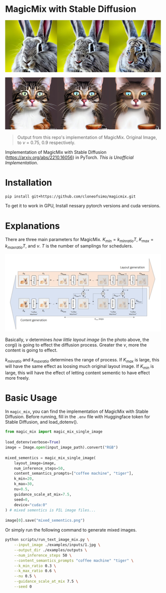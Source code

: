 # MagicMix with Stable Diffusion

<!-- #region -->
<p align="center">
<img  src="contents/test.jpg">
</p>
<!-- #endregion -->

<!-- #region -->
<p align="center">
<img  src="contents/test_cat.jpg">
</p>
<!-- #endregion -->

> Output from this repo's implementation of MagicMix.
> Original Image, to $\nu$ = 0.75, 0.9 respectively.

Implementation of MagicMix with Stable Diffusion (https://arxiv.org/abs/2210.16056) in PyTorch. _This is Unofficial Implementation_.

# Installation

```bash
pip install git+https://github.com/cloneofsimo/magicmix.git
```

To get it to work in GPU, Install nessary pytorch versions and cuda versions.

# Explanations

There are three main parameters for MagicMix. $K_{min} = k_{min ratio} T$, $K_{max} = k_{max ratio} T$, and $\nu$. $T$ is the number of samplings for schedulers.

![magicmix](contents/magicmix.png)

Basically, $\nu$ determines _how little layout image_ (in the photo above, the corgi) is going to effect the diffusion process. Greater the $\nu$, more the content is going to effect.

$k_{min ratio}$ and $k_{max ratio}$ determines the range of process. If $K_{max}$ is large, this will have the same effect as loosing much original layout image. If $K_{min}$ is large, this will have the effect of letting content sementic to have effect more freely.

# Basic Usage

In `magic_mix`, you can find the implementation of MagicMix with Stable Diffusion.
Before running, fill in the `.env` file with Huggingface token for Stable Diffusion, and load_dotenv().

```python
from magic_mix import magic_mix_single_image

load_dotenv(verbose=True)
image = Image.open(input_image_path).convert("RGB")

mixed_sementics = magic_mix_single_image(
    layout_image=image,
    num_inference_steps=50,
    content_semantics_prompts=["coffee machine", "tiger"],
    k_min=20,
    k_max=30,
    nu=0.5,
    guidance_scale_at_mix=7.5,
    seed=0,
    device="cuda:0"
) # mixed sementics is PIL image files...

image[0].save("mixed_sementics.png")

```

Or simply run the following command to generate mixed images.

```bash
python scripts/run_text_image_mix.py \
    --input_image ./examples/inputs/1.jpg \
    --output_dir ./examples/outputs \
    --num_inference_steps 50 \
    --content_semantics_prompts "coffee machine" "tiger" \
    --k_min_ratio 0.3 \
    --k_max_ratio 0.6 \
    --nu 0.5 \
    --guidance_scale_at_mix 7.5 \
    --seed 0
```
